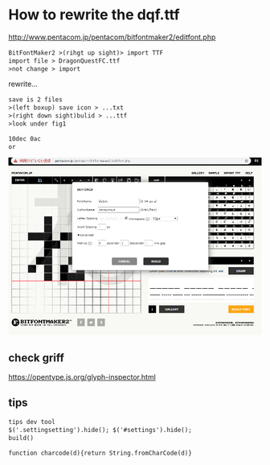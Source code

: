 # How to rewrite the dqf.ttf 
http://www.pentacom.jp/pentacom/bitfontmaker2/editfont.php
```
BitFontMaker2 >(rihgt up sight)> import TTF
import file > DragonQuestFC.ttf
>not change > import
```
rewrite...
```
save is 2 files
>(left boxup) save icon > ...txt
>(right down sight)bulid > ...ttf
>look under fig1
```
```
10dec 0ac
or
```
![fig1](bitfontmaker2.png)

## check griff
https://opentype.js.org/glyph-inspector.html
## tips
```
tips dev tool
$('.settingsetting').hide(); $('#settings').hide();
build()

```
```
function charcode(d){return String.fromCharCode(d)}
```
